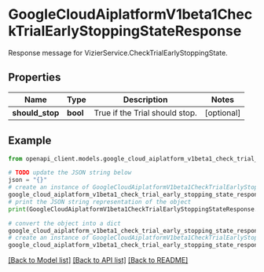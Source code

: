 # GoogleCloudAiplatformV1beta1CheckTrialEarlyStoppingStateResponse

Response message for VizierService.CheckTrialEarlyStoppingState.

## Properties

Name | Type | Description | Notes
------------ | ------------- | ------------- | -------------
**should_stop** | **bool** | True if the Trial should stop. | [optional] 

## Example

```python
from openapi_client.models.google_cloud_aiplatform_v1beta1_check_trial_early_stopping_state_response import GoogleCloudAiplatformV1beta1CheckTrialEarlyStoppingStateResponse

# TODO update the JSON string below
json = "{}"
# create an instance of GoogleCloudAiplatformV1beta1CheckTrialEarlyStoppingStateResponse from a JSON string
google_cloud_aiplatform_v1beta1_check_trial_early_stopping_state_response_instance = GoogleCloudAiplatformV1beta1CheckTrialEarlyStoppingStateResponse.from_json(json)
# print the JSON string representation of the object
print(GoogleCloudAiplatformV1beta1CheckTrialEarlyStoppingStateResponse.to_json())

# convert the object into a dict
google_cloud_aiplatform_v1beta1_check_trial_early_stopping_state_response_dict = google_cloud_aiplatform_v1beta1_check_trial_early_stopping_state_response_instance.to_dict()
# create an instance of GoogleCloudAiplatformV1beta1CheckTrialEarlyStoppingStateResponse from a dict
google_cloud_aiplatform_v1beta1_check_trial_early_stopping_state_response_from_dict = GoogleCloudAiplatformV1beta1CheckTrialEarlyStoppingStateResponse.from_dict(google_cloud_aiplatform_v1beta1_check_trial_early_stopping_state_response_dict)
```
[[Back to Model list]](../README.md#documentation-for-models) [[Back to API list]](../README.md#documentation-for-api-endpoints) [[Back to README]](../README.md)


